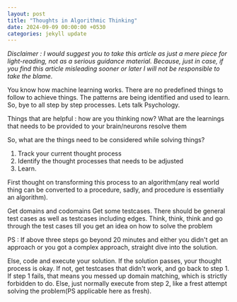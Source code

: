 ```yaml
---
layout: post
title: "Thoughts in Algorithmic Thinking"
date: 2024-09-09 00:00:00 +0530
categories: jekyll update
---
```


_Disclaimer : I would suggest you to take this article as just a mere piece for light-reading, not as a serious guidance material. Because, just in case, if you find this article misleading sooner or later I will not be responsible to take the blame._

You know how machine learning works. There are no predefined things to follow to achieve things. The patterns are being identified and used to learn.
So, bye to all step by step processes. Lets talk Psychology.

Things that are helpful :
how are you thinking now?
What are the learnings that needs to be provided to your brain/neurons
resolve them

So, what are the things need to be considered while solving things?

1. Track your current thought process
2. Identify the thought processes that needs to be adjusted
3. Learn.

First thought on transforming this process to an algorithm(any real world thing can be converted to a procedure, sadly, and procedure is essentially an algorithm).

Get domains and codomains
Get some testcases. There should be general test cases as well as testcases including edges.
Think, think, think and go through the test cases till you get an idea on how to solve the problem

PS : If above three steps go beyond 20 minutes and either you didn't get an approach or you got a complex approach, straight dive into the solution.

Else, code and execute your solution. If the solution passes, your thought process is okay. If not, get testcases that didn't work, and go back to step 1. 
If step 1 fails, that means you messed up domain matching, which is strictly forbidden to do. Else, just normally execute from step 2, like a frest attempt solving the problem(PS applicable here as fresh). 

[jekyll-docs]: https://jekyllrb.com/docs/home
[jekyll-gh]: https://github.com/jekyll/jekyll
[jekyll-talk]: https://talk.jekyllrb.com/